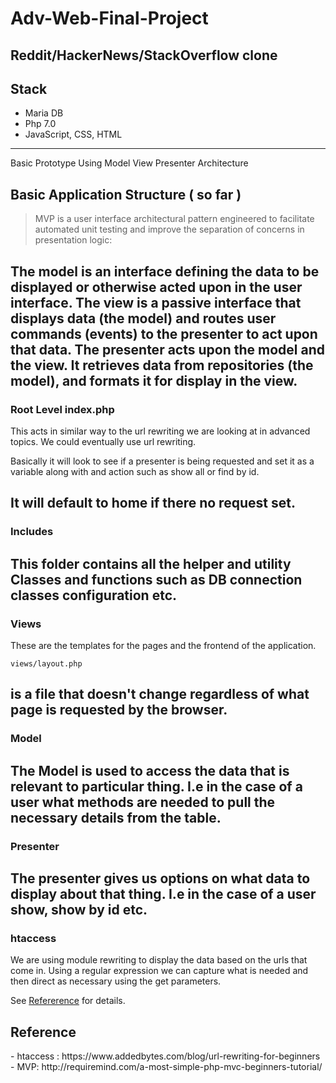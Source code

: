 # Adv-Web-Final-Project

## Reddit/HackerNews/StackOverflow clone

## Stack

- Maria DB
- Php 7.0
- JavaScript, CSS, HTML

---------------------------------------------------------
Basic Prototype Using Model View Presenter Architecture

## Basic Application Structure ( so far )

> MVP is a user interface architectural pattern engineered to facilitate automated unit testing and improve the separation of concerns in presentation logic:

The model is an interface defining the data to be displayed or otherwise acted upon in the user interface.
The view is a passive interface that displays data (the model) and routes user commands (events) to the presenter to act upon that data.
The presenter acts upon the model and the view. It retrieves data from repositories (the model), and formats it for display in the view.
---------------------------------------------------------
### Root Level index.php

This acts in similar way to the url rewriting we are looking at in advanced topics. We could eventually use url rewriting.

Basically it will look to see if a presenter is being requested and set it as a variable along with and action such as show all or find by id.

It will default to home if there no request set.
---------------------------------------------------------
### Includes

This folder contains all the helper and utility Classes and functions such as DB connection classes configuration etc.
---------------------------------------------------------
### Views

These are the templates for the pages and the frontend of the application.

`views/layout.php`

is a file that doesn't change regardless of what page is requested by the browser.
---------------------------------------------------------
### Model
 The Model is used to access the data that is relevant to particular thing. I.e in the case of a user what methods are needed to pull the necessary details from the table.
---------------------------------------------------------
### Presenter
The presenter gives us options on what data to display about that thing. I.e in the case of a user show, show by id etc.
---------------------------------------------------------
### htaccess
We are using module rewriting to display the data based on the urls that come in. Using a regular expression we can capture what is needed and then direct as necessary using the get parameters.

See [Refererence](#ref) for details.

<h2 id="ref">Reference</h2>
- htaccess : https://www.addedbytes.com/blog/url-rewriting-for-beginners
- MVP: http://requiremind.com/a-most-simple-php-mvc-beginners-tutorial/